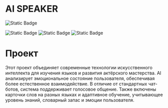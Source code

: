 # AI SPEAKER
![Static Badge](https://img.shields.io/badge/Python%203.10.8-white?style=for-the-badge&logo=Python&logoColor=black&link=https%3A%2F%2Fwww.python.org%2Fdownloads%2Frelease%2Fpython-3108%2F)

![Static Badge](https://img.shields.io/badge/transformers-blue)
![Static Badge](https://img.shields.io/badge/OpenAI-white)
![Static Badge](https://img.shields.io/badge/django-green)

<h1>Проект</h1>

Этот проект объединяет современные технологии искусственного интеллекта для изучения языков и развития актёрского мастерства. AI анализирует эмоциональное состояние пользователя, обеспечивая более естественное взаимодействие. В отличие от стандартных чат-ботов, система поддерживает голосовое общение. Также включены карточки слов на разных языках и адаптивное обучение, учитывающее уровень знаний, словарный запас и эмоции пользователя.  
